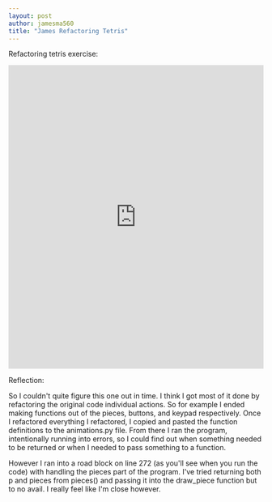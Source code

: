 ```yaml
---
layout: post
author: jamesma560
title: "James Refactoring Tetris"
---
```


Refactoring tetris exercise:

<iframe src="https://trinket.io/embed/python/c528fcb995" width="100%" height="600" frameborder="0" marginwidth="0" marginheight="0" allowfullscreen></iframe>

Reflection:

So I couldn't quite figure this one out in time. I think I got most of it done by refactoring the original code
individual actions. So for example I ended making functions out of the pieces, buttons, and keypad respectively. Once I refactored
everything I refactored, I copied and pasted the function definitions to the animations.py file. From there I ran the program, intentionally
running into errors, so I could find out when something needed to be returned or when I needed to pass something to a function. 

However I ran into a road block on line 272 (as you'll see when you run the code) with handling the pieces part of the program. I've tried returning
both p and pieces from pieces() and passing it into the draw_piece function but to no avail. I really feel like I'm close however. 
